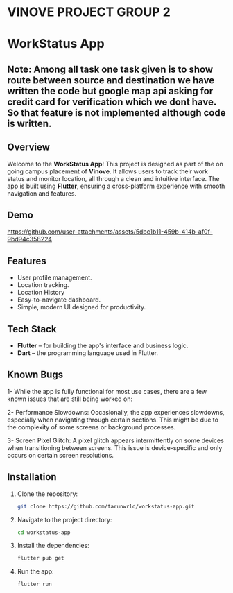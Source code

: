 # VINOVE PROJECT GROUP 2

# WorkStatus App 

## Note: Among all task one task given is to show route between source and destination we have written the code but google map api asking for credit card for verification which we dont have. So that feature is not implemented although code is written.


## Overview

Welcome to the **WorkStatus App**! This project is designed as part of the on going campus placement of **Vinove**. It allows users to track their work status and monitor location, all through a clean and intuitive interface. The app is built using **Flutter**, ensuring a cross-platform experience with smooth navigation and features.

## Demo
https://github.com/user-attachments/assets/5dbc1b11-459b-414b-af0f-9bd94c358224

## Features

- User profile management.
- Location tracking.
- Location History
- Easy-to-navigate dashboard.
- Simple, modern UI designed for productivity.

## Tech Stack

- **Flutter** – for building the app's interface and business logic.
- **Dart** – the programming language used in Flutter.

## Known Bugs

1- While the app is fully functional for most use cases, there are a few known issues that are still being worked on:

2- Performance Slowdowns: Occasionally, the app experiences slowdowns, especially when navigating through certain sections. This might be due to the complexity of some screens or background processes.

3- Screen Pixel Glitch: A pixel glitch appears intermittently on some devices when transitioning between screens. This issue is device-specific and only occurs on certain screen resolutions.


## Installation

1. Clone the repository:

   ```bash
   git clone https://github.com/tarunwrld/workstatus-app.git
   
2. Navigate to the project directory:

   ```bash
   cd workstatus-app

3. Install the dependencies:

   ```bash
   flutter pub get

4. Run the app:

   ```bash
   flutter run



